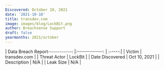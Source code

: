 ```yaml
---
Discovered: October 10, 2021
date: '2021-10-10'
title: transdev.com
image: images/blog/LockBit.png
author: Breachsense Support
draft: false
yearmonths: 2021/october
---
```


| Data Breach Report------------:   |:-------------:    | :-----:|
| Victim    | transdev.com      | 
| Threat Actor    | LockBit      | 
| Date Discovered    | Oct 10, 2021      | 
| Description    | N/A      | 
| Leak Size    | N/A      | 

